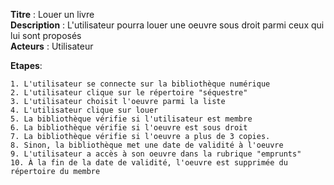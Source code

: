 **Titre** : Louer un livre  
**Description** : L'utilisateur pourra louer une oeuvre sous droit parmi ceux qui lui sont proposés  
**Acteurs** : Utilisateur  

**Etapes**: 

    1. L'utilisateur se connecte sur la bibliothèque numérique
    2. L'utilisateur clique sur le répertoire "séquestre"
    3. L'utilisateur choisit l'oeuvre parmi la liste
    4. L'utilisateur clique sur louer
    5. La bibliothèque vérifie si l'utilisateur est membre
    6. La bibliothèque vérifie si l'oeuvre est sous droit
    7. La bibliothèque vérifie si l'oeuvre a plus de 3 copies.
    8. Sinon, la bibliothèque met une date de validité à l'oeuvre
    9. L'utilisateur a accès à son oeuvre dans la rubrique "emprunts" 
    10. À la fin de la date de validité, l'oeuvre est supprimée du répertoire du membre

